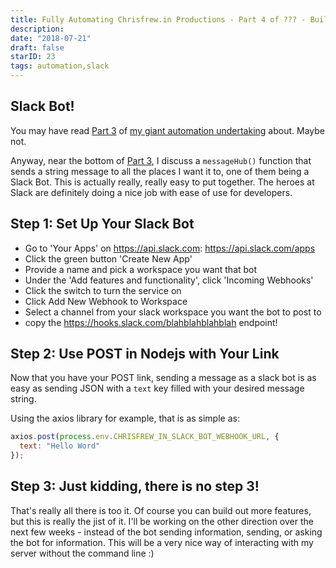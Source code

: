 ```yaml
---
title: Fully Automating Chrisfrew.in Productions - Part 4 of ??? - Building a Slack Bot
description: 
date: "2018-07-21"
draft: false
starID: 23
tags: automation,slack
---
```


## Slack Bot!

You may have read [Part 3](https://chrisfrew.in/fully-automating-chrisfrew-in-productions-part-3-of-github-webhook-monitor/) of [my giant automation undertaking](https://chrisfrew.in/fully-automating-chrisfrew-in-productions-part-1-of-roadmap-and-links-to-process/) about. Maybe not.

Anyway, near the bottom of [Part 3](https://chrisfrew.in/fully-automating-chrisfrew-in-productions-part-3-of-github-webhook-monitor/), I discuss a `messageHub()` function that sends a string message to all the places I want it to, one of them being a Slack Bot. This is actually really, really easy to put together. The heroes at Slack are definitely doing a nice job with ease of use for developers.

## Step 1: Set Up Your Slack Bot

- Go to 'Your Apps' on https://api.slack.com: https://api.slack.com/apps
- Click the green button 'Create New App'
- Provide a name and pick a workspace you want that bot
- Under the 'Add features and functionality', click 'Incoming Webhooks'
- Click the switch to turn the service on
- Click Add New Webhook to Workspace
- Select a channel from your slack workspace you want the bot to post to
- copy the https://hooks.slack.com/blahblahblahblah endpoint!

## Step 2: Use POST in Nodejs with Your Link

Now that you have your POST link, sending a message as a slack bot is as easy as sending JSON with a `text` key filled with your desired message string.

Using the axios library for example, that is as simple as:

```javascript
axios.post(process.env.CHRISFREW_IN_SLACK_BOT_WEBHOOK_URL, {
  text: "Hello Word"
});
```

## Step 3: Just kidding, there is no step 3!

That's really all there is too it. Of course you can build out more features, but this is really the jist of it. I'll be working on the other direction over the next few weeks - instead of the bot sending information, sending, or asking the bot for information. This will be a very nice way of interacting with my server without the command line :)

